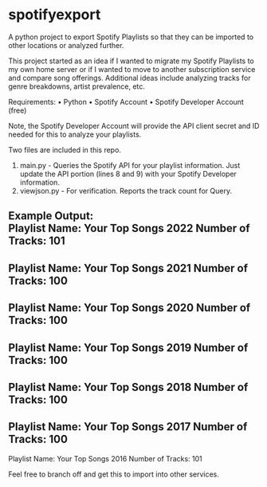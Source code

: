 # spotifyexport
A python project to export Spotify Playlists so that they can be imported to other locations or analyzed further.

This project started as an idea if I wanted to migrate my Spotify Playlists to my own home server or if I wanted to move to another subscription service and compare song offerings.  Additional ideas include analyzing tracks for genre breakdowns, artist prevalence, etc.

Requirements:
•	Python
•	Spotify Account
•	Spotify Developer Account (free)

Note, the Spotify Developer Account will provide the API client secret and ID needed for this to analyze your playlists.

Two files are included in this repo.
1. main.py - Queries the Spotify API for your playlist information.  Just update the API portion (lines 8 and 9) with your Spotify Developer information.
2. viewjson.py - For verification.  Reports the track count for Query.

Example Output:  
Playlist Name: Your Top Songs 2022
Number of Tracks: 101
--------------------------------------------------
Playlist Name: Your Top Songs 2021
Number of Tracks: 100
--------------------------------------------------
Playlist Name: Your Top Songs 2020
Number of Tracks: 100
--------------------------------------------------
Playlist Name: Your Top Songs 2019
Number of Tracks: 100
--------------------------------------------------
Playlist Name: Your Top Songs 2018
Number of Tracks: 100
--------------------------------------------------
Playlist Name: Your Top Songs 2017
Number of Tracks: 100
--------------------------------------------------
Playlist Name: Your Top Songs 2016
Number of Tracks: 101

Feel free to branch off and get this to import into other services.
